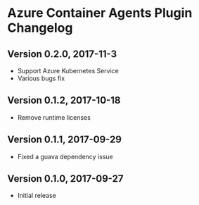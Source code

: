 # Azure Container Agents Plugin Changelog

## Version 0.2.0, 2017-11-3
* Support Azure Kubernetes Service
* Various bugs fix

## Version 0.1.2, 2017-10-18
* Remove runtime licenses

## Version 0.1.1, 2017-09-29
* Fixed a guava dependency issue

## Version 0.1.0, 2017-09-27
* Initial release
